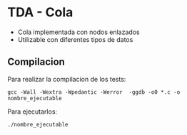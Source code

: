 # TDA - Cola 

* Cola implementada con nodos enlazados
* Utilizable con diferentes tipos de datos

## Compilacion

Para realizar la compilacion de los tests:

`gcc -Wall -Wextra -Wpedantic -Werror  -ggdb -o0 *.c -o nombre_ejecutable`

Para ejecutarlos: 

`./nombre_ejecutable`


